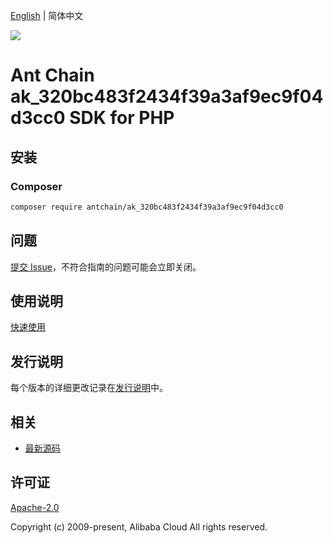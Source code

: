 [English](README.md) | 简体中文

![](https://aliyunsdk-pages.alicdn.com/icons/AlibabaCloud.svg)

# Ant Chain ak_320bc483f2434f39a3af9ec9f04d3cc0 SDK for PHP

## 安装

### Composer

```bash
composer require antchain/ak_320bc483f2434f39a3af9ec9f04d3cc0
```

## 问题

[提交 Issue](https://github.com/alipay/antchain-openapi-prod-sdk/issues/new)，不符合指南的问题可能会立即关闭。

## 使用说明

[快速使用](https://github.com/alipay/antchain-openapi-prod-sdk)

## 发行说明

每个版本的详细更改记录在[发行说明](./ChangeLog.txt)中。

## 相关

* [最新源码](https://github.com/antchain-openapi-sdk-php)

## 许可证

[Apache-2.0](http://www.apache.org/licenses/LICENSE-2.0)

Copyright (c) 2009-present, Alibaba Cloud All rights reserved.
